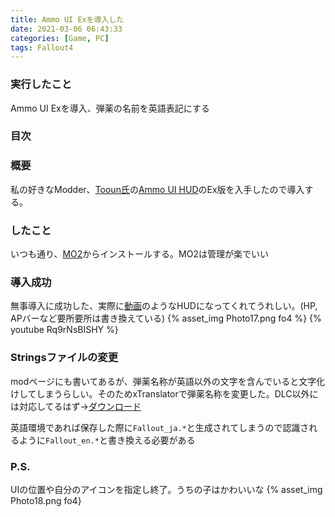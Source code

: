 ```yaml
---
title: Ammo UI Exを導入した
date: 2021-03-06 06:43:33
categories: [Game, PC]
tags: Fallout4
---
```


### 実行したこと
Ammo UI Exを導入、弾薬の名前を英語表記にする

### 目次
<!-- toc -->

### 概要
私の好きなModder、[Tooun氏](https://www.patreon.com/tooun)の[Ammo UI HUD](https://www.nexusmods.com/fallout4/mods/42915)のEx版を入手したので導入する。
<!-- more -->

### したこと
いつも通り、[MO2](https://www.nexusmods.com/skyrimspecialedition/mods/6194)からインストールする。MO2は管理が楽でいい

### 導入成功
無事導入に成功した、実際に[動画](https://www.youtube.com/watch?v=Rq9rNsBISHY)のようなHUDになってくれてうれしい。(HP, APバーなど要所要所は書き換えている)
{% asset_img Photo17.png fo4 %}
{% youtube Rq9rNsBISHY %}

### Stringsファイルの変更
modページにも書いてあるが、弾薬名称が英語以外の文字を含んでいると文字化けしてしまうらしい。そのためxTranslatorで弾薬名称を変更した。DLC以外には対応してるはず→[ダウンロード](https://file.m0r016.net/index.php/s/A2r5R6AwoPWEXLr)

英語環境であれば保存した際に`Fallout_ja.*`と生成されてしまうので認識されるように`Fallout_en.*`と書き換える必要がある

### P.S.
UIの位置や自分のアイコンを指定し終了。うちの子はかわいいな
{% asset_img Photo18.png fo4}